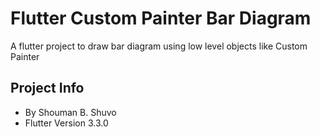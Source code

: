 # Flutter Custom Painter Bar Diagram

A flutter project to draw bar diagram using low level objects like Custom Painter

## Project Info

- By Shouman B. Shuvo
- Flutter Version 3.3.0

